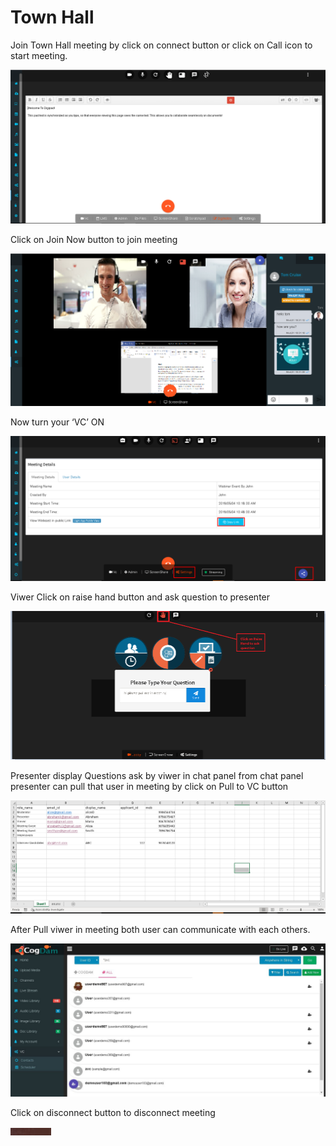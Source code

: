 # Town Hall

Join Town Hall meeting by click on connect button or click on Call icon to start meeting.

![](../../.gitbook/assets/image%20%28161%29.png)

Click on Join Now button to join meeting

![](../../.gitbook/assets/image%20%28155%29.png)

Now turn your ‘VC’ ON

![](../../.gitbook/assets/image%20%2896%29.png)

Viwer Click on raise hand button and ask question to presenter

![](../../.gitbook/assets/image%20%2813%29.png)

Presenter display Questions ask by viwer in chat panel from chat panel presenter can pull that user in meeting by click on Pull to VC button

![](../../.gitbook/assets/image%20%28158%29.png)

After Pull viwer in meeting both user can communicate with each others.

![](../../.gitbook/assets/image%20%28134%29.png)

Click on disconnect button to disconnect meeting

![](../../.gitbook/assets/image%20%28139%29.png)

